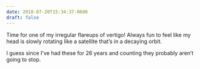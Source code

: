 ```yaml
---
date: 2018-07-20T15:34:37-0600
draft: false
---
```




Time for one of my irregular flareups of vertigo! Always fun to feel like my head is slowly rotating like a satellite that’s in a decaying orbit.

I guess since I’ve had these for 26 years and counting they probably aren’t going to stop.



